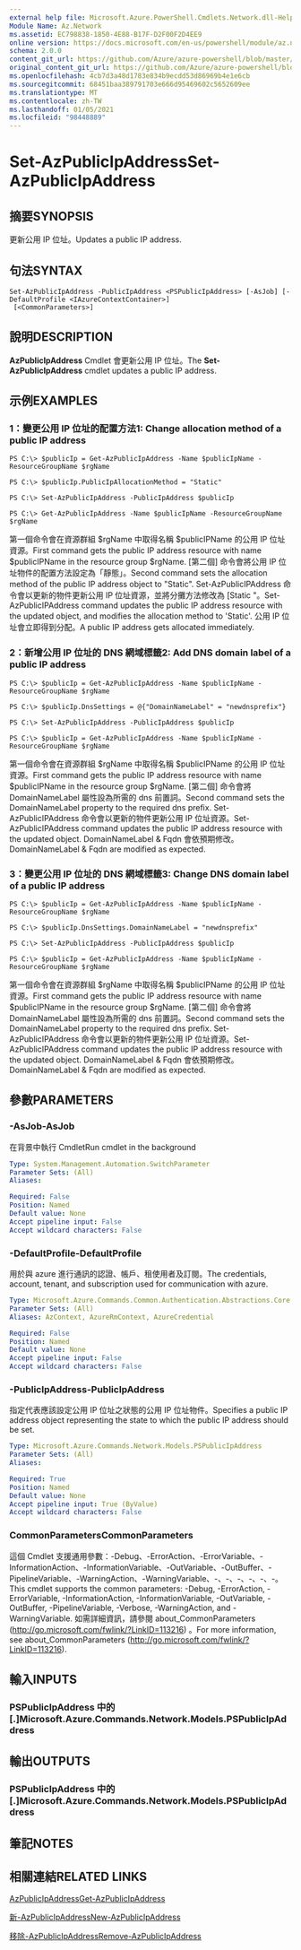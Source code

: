 ```yaml
---
external help file: Microsoft.Azure.PowerShell.Cmdlets.Network.dll-Help.xml
Module Name: Az.Network
ms.assetid: EC798838-1850-4E88-B17F-D2F00F2D4EE9
online version: https://docs.microsoft.com/en-us/powershell/module/az.network/set-azpublicipaddress
schema: 2.0.0
content_git_url: https://github.com/Azure/azure-powershell/blob/master/src/Network/Network/help/Set-AzPublicIpAddress.md
original_content_git_url: https://github.com/Azure/azure-powershell/blob/master/src/Network/Network/help/Set-AzPublicIpAddress.md
ms.openlocfilehash: 4cb7d3a48d1783e834b9ecdd53d86969b4e1e6cb
ms.sourcegitcommit: 68451baa389791703e666d95469602c5652609ee
ms.translationtype: MT
ms.contentlocale: zh-TW
ms.lasthandoff: 01/05/2021
ms.locfileid: "98448889"
---
```

# <span data-ttu-id="75f35-101">Set-AzPublicIpAddress</span><span class="sxs-lookup"><span data-stu-id="75f35-101">Set-AzPublicIpAddress</span></span>

## <span data-ttu-id="75f35-102">摘要</span><span class="sxs-lookup"><span data-stu-id="75f35-102">SYNOPSIS</span></span>
<span data-ttu-id="75f35-103">更新公用 IP 位址。</span><span class="sxs-lookup"><span data-stu-id="75f35-103">Updates a public IP address.</span></span>

## <span data-ttu-id="75f35-104">句法</span><span class="sxs-lookup"><span data-stu-id="75f35-104">SYNTAX</span></span>

```
Set-AzPublicIpAddress -PublicIpAddress <PSPublicIpAddress> [-AsJob] [-DefaultProfile <IAzureContextContainer>]
 [<CommonParameters>]
```

## <span data-ttu-id="75f35-105">說明</span><span class="sxs-lookup"><span data-stu-id="75f35-105">DESCRIPTION</span></span>
<span data-ttu-id="75f35-106">**AzPublicIpAddress** Cmdlet 會更新公用 IP 位址。</span><span class="sxs-lookup"><span data-stu-id="75f35-106">The **Set-AzPublicIpAddress** cmdlet updates a public IP address.</span></span>

## <span data-ttu-id="75f35-107">示例</span><span class="sxs-lookup"><span data-stu-id="75f35-107">EXAMPLES</span></span>

### <span data-ttu-id="75f35-108">1：變更公用 IP 位址的配置方法</span><span class="sxs-lookup"><span data-stu-id="75f35-108">1: Change allocation method of a public IP address</span></span>
```
PS C:\> $publicIp = Get-AzPublicIpAddress -Name $publicIpName -ResourceGroupName $rgName

PS C:\> $publicIp.PublicIpAllocationMethod = "Static"
    
PS C:\> Set-AzPublicIpAddress -PublicIpAddress $publicIp

PS C:\> Get-AzPublicIpAddress -Name $publicIpName -ResourceGroupName $rgName
```

 <span data-ttu-id="75f35-109">第一個命令會在資源群組 $rgName 中取得名稱 $publicIPName 的公用 IP 位址資源。</span><span class="sxs-lookup"><span data-stu-id="75f35-109">First command gets the public IP address resource with name $publicIPName in the resource group $rgName.</span></span>
<span data-ttu-id="75f35-110">[第二個] 命令會將公用 IP 位址物件的配置方法設定為「靜態」。</span><span class="sxs-lookup"><span data-stu-id="75f35-110">Second command sets the allocation method of the public IP address object to "Static".</span></span>
<span data-ttu-id="75f35-111">Set-AzPublicIPAddress 命令會以更新的物件更新公用 IP 位址資源，並將分攤方法修改為 [Static "。</span><span class="sxs-lookup"><span data-stu-id="75f35-111">Set-AzPublicIPAddress command updates the public IP address resource with the updated object, and modifies the allocation method to 'Static'.</span></span> <span data-ttu-id="75f35-112">公用 IP 位址會立即得到分配。</span><span class="sxs-lookup"><span data-stu-id="75f35-112">A public IP address gets allocated immediately.</span></span>

### <span data-ttu-id="75f35-113">2：新增公用 IP 位址的 DNS 網域標籤</span><span class="sxs-lookup"><span data-stu-id="75f35-113">2: Add DNS domain label of a public IP address</span></span>
```
PS C:\> $publicIp = Get-AzPublicIpAddress -Name $publicIpName -ResourceGroupName $rgName

PS C:\> $publicIp.DnsSettings = @{"DomainNameLabel" = "newdnsprefix"}
    
PS C:\> Set-AzPublicIpAddress -PublicIpAddress $publicIp

PS C:\> $publicIp = Get-AzPublicIpAddress -Name $publicIpName -ResourceGroupName $rgName
```

<span data-ttu-id="75f35-114">第一個命令會在資源群組 $rgName 中取得名稱 $publicIPName 的公用 IP 位址資源。</span><span class="sxs-lookup"><span data-stu-id="75f35-114">First command gets the public IP address resource with name $publicIPName in the resource group $rgName.</span></span>
<span data-ttu-id="75f35-115">[第二個] 命令會將 DomainNameLabel 屬性設為所需的 dns 前置詞。</span><span class="sxs-lookup"><span data-stu-id="75f35-115">Second command sets the DomainNameLabel property to the required dns prefix.</span></span>
<span data-ttu-id="75f35-116">Set-AzPublicIPAddress 命令會以更新的物件更新公用 IP 位址資源。</span><span class="sxs-lookup"><span data-stu-id="75f35-116">Set-AzPublicIPAddress command updates the public IP address resource with the updated object.</span></span> <span data-ttu-id="75f35-117">DomainNameLabel & Fqdn 會依預期修改。</span><span class="sxs-lookup"><span data-stu-id="75f35-117">DomainNameLabel & Fqdn are modified as expected.</span></span>
    
### <span data-ttu-id="75f35-118">3：變更公用 IP 位址的 DNS 網域標籤</span><span class="sxs-lookup"><span data-stu-id="75f35-118">3: Change DNS domain label of a public IP address</span></span>
```
PS C:\> $publicIp = Get-AzPublicIpAddress -Name $publicIpName -ResourceGroupName $rgName

PS C:\> $publicIp.DnsSettings.DomainNameLabel = "newdnsprefix"
    
PS C:\> Set-AzPublicIpAddress -PublicIpAddress $publicIp

PS C:\> $publicIp = Get-AzPublicIpAddress -Name $publicIpName -ResourceGroupName $rgName
```

<span data-ttu-id="75f35-119">第一個命令會在資源群組 $rgName 中取得名稱 $publicIPName 的公用 IP 位址資源。</span><span class="sxs-lookup"><span data-stu-id="75f35-119">First command gets the public IP address resource with name $publicIPName in the resource group $rgName.</span></span>
<span data-ttu-id="75f35-120">[第二個] 命令會將 DomainNameLabel 屬性設為所需的 dns 前置詞。</span><span class="sxs-lookup"><span data-stu-id="75f35-120">Second command sets the DomainNameLabel property to the required dns prefix.</span></span>
<span data-ttu-id="75f35-121">Set-AzPublicIPAddress 命令會以更新的物件更新公用 IP 位址資源。</span><span class="sxs-lookup"><span data-stu-id="75f35-121">Set-AzPublicIPAddress command updates the public IP address resource with the updated object.</span></span> <span data-ttu-id="75f35-122">DomainNameLabel & Fqdn 會依預期修改。</span><span class="sxs-lookup"><span data-stu-id="75f35-122">DomainNameLabel & Fqdn are modified as expected.</span></span>

## <span data-ttu-id="75f35-123">參數</span><span class="sxs-lookup"><span data-stu-id="75f35-123">PARAMETERS</span></span>

### <span data-ttu-id="75f35-124">-AsJob</span><span class="sxs-lookup"><span data-stu-id="75f35-124">-AsJob</span></span>
<span data-ttu-id="75f35-125">在背景中執行 Cmdlet</span><span class="sxs-lookup"><span data-stu-id="75f35-125">Run cmdlet in the background</span></span>

```yaml
Type: System.Management.Automation.SwitchParameter
Parameter Sets: (All)
Aliases:

Required: False
Position: Named
Default value: None
Accept pipeline input: False
Accept wildcard characters: False
```

### <span data-ttu-id="75f35-126">-DefaultProfile</span><span class="sxs-lookup"><span data-stu-id="75f35-126">-DefaultProfile</span></span>
<span data-ttu-id="75f35-127">用於與 azure 進行通訊的認證、帳戶、租使用者及訂閱。</span><span class="sxs-lookup"><span data-stu-id="75f35-127">The credentials, account, tenant, and subscription used for communication with azure.</span></span>

```yaml
Type: Microsoft.Azure.Commands.Common.Authentication.Abstractions.Core.IAzureContextContainer
Parameter Sets: (All)
Aliases: AzContext, AzureRmContext, AzureCredential

Required: False
Position: Named
Default value: None
Accept pipeline input: False
Accept wildcard characters: False
```

### <span data-ttu-id="75f35-128">-PublicIpAddress</span><span class="sxs-lookup"><span data-stu-id="75f35-128">-PublicIpAddress</span></span>
<span data-ttu-id="75f35-129">指定代表應該設定公用 IP 位址之狀態的公用 IP 位址物件。</span><span class="sxs-lookup"><span data-stu-id="75f35-129">Specifies a public IP address object representing the state to which the public IP address should be set.</span></span>

```yaml
Type: Microsoft.Azure.Commands.Network.Models.PSPublicIpAddress
Parameter Sets: (All)
Aliases:

Required: True
Position: Named
Default value: None
Accept pipeline input: True (ByValue)
Accept wildcard characters: False
```

### <span data-ttu-id="75f35-130">CommonParameters</span><span class="sxs-lookup"><span data-stu-id="75f35-130">CommonParameters</span></span>
<span data-ttu-id="75f35-131">這個 Cmdlet 支援通用參數：-Debug、-ErrorAction、-ErrorVariable、-InformationAction、-InformationVariable、-OutVariable、-OutBuffer、-PipelineVariable、-WarningAction、-WarningVariable、-、-、-、-、-、-。</span><span class="sxs-lookup"><span data-stu-id="75f35-131">This cmdlet supports the common parameters: -Debug, -ErrorAction, -ErrorVariable, -InformationAction, -InformationVariable, -OutVariable, -OutBuffer, -PipelineVariable, -Verbose, -WarningAction, and -WarningVariable.</span></span> <span data-ttu-id="75f35-132">如需詳細資訊，請參閱 about_CommonParameters (http://go.microsoft.com/fwlink/?LinkID=113216) 。</span><span class="sxs-lookup"><span data-stu-id="75f35-132">For more information, see about_CommonParameters (http://go.microsoft.com/fwlink/?LinkID=113216).</span></span>

## <span data-ttu-id="75f35-133">輸入</span><span class="sxs-lookup"><span data-stu-id="75f35-133">INPUTS</span></span>

### <span data-ttu-id="75f35-134">PSPublicIpAddress 中的 [.]</span><span class="sxs-lookup"><span data-stu-id="75f35-134">Microsoft.Azure.Commands.Network.Models.PSPublicIpAddress</span></span>

## <span data-ttu-id="75f35-135">輸出</span><span class="sxs-lookup"><span data-stu-id="75f35-135">OUTPUTS</span></span>

### <span data-ttu-id="75f35-136">PSPublicIpAddress 中的 [.]</span><span class="sxs-lookup"><span data-stu-id="75f35-136">Microsoft.Azure.Commands.Network.Models.PSPublicIpAddress</span></span>

## <span data-ttu-id="75f35-137">筆記</span><span class="sxs-lookup"><span data-stu-id="75f35-137">NOTES</span></span>

## <span data-ttu-id="75f35-138">相關連結</span><span class="sxs-lookup"><span data-stu-id="75f35-138">RELATED LINKS</span></span>

[<span data-ttu-id="75f35-139">AzPublicIpAddress</span><span class="sxs-lookup"><span data-stu-id="75f35-139">Get-AzPublicIpAddress</span></span>](./Get-AzPublicIpAddress.md)

[<span data-ttu-id="75f35-140">新-AzPublicIpAddress</span><span class="sxs-lookup"><span data-stu-id="75f35-140">New-AzPublicIpAddress</span></span>](./New-AzPublicIpAddress.md)

[<span data-ttu-id="75f35-141">移除-AzPublicIpAddress</span><span class="sxs-lookup"><span data-stu-id="75f35-141">Remove-AzPublicIpAddress</span></span>](./Remove-AzPublicIpAddress.md)


